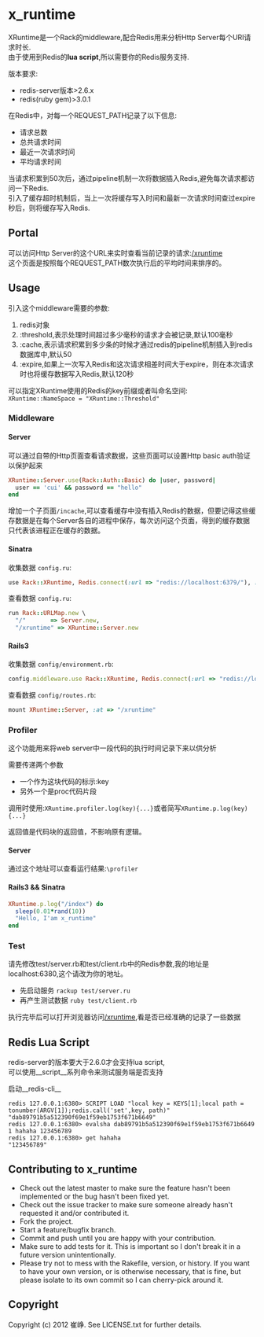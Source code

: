 # x_runtime

XRuntime是一个Rack的middleware,配合Redis用来分析Http Server每个URI请求时长.    
由于使用到Redis的**lua script**,所以需要你的Redis服务支持.

版本要求:
* redis-server版本>2.6.x
* redis(ruby gem)>3.0.1

在Redis中，对每一个REQUEST_PATH记录了以下信息:
* 请求总数
* 总共请求时间
* 最近一次请求时间
* 平均请求时间

当请求积累到50次后，通过pipeline机制一次将数据插入Redis,避免每次请求都访问一下Redis.   
引入了缓存超时机制后，当上一次将缓存写入时间和最新一次请求时间查过expire秒后，则将缓存写入Redis.

## Portal

可以访问Http Server的这个URL来实时查看当前记录的请求:[/xruntime](/xruntime)    
这个页面是按照每个REQUEST_PATH数次执行后的平均时间来排序的。

## Usage

引入这个middleware需要的参数:

1. redis对象
2. :threshold,表示处理时间超过多少毫秒的请求才会被记录,默认100毫秒
3. :cache,表示请求积累到多少条的时候才通过redis的pipeline机制插入到redis数据库中,默认50
4. :expire,如果上一次写入Redis和这次请求相差时间大于expire，则在本次请求时也将缓存数据写入Redis,默认120秒

可以指定XRuntime使用的Redis的key前缀或者叫命名空间:    
`XRuntime::NameSpace = "XRuntime::Threshold"`  

### Middleware

#### Server

可以通过自带的Http页面查看请求数据，这些页面可以设置Http basic auth验证以保护起来	 

``` ruby
XRuntime::Server.use(Rack::Auth::Basic) do |user, password|
  user == 'cui' && password == "hello"
end
```

增加一个子页面`/incache`,可以查看缓存中没有插入Redis的数据，但要记得这些缓存数据是在每个Server各自的进程中保存，每次访问这个页面，得到的缓存数据只代表该进程正在缓存的数据。

#### Sinatra

收集数据 `config.ru`:  

``` ruby
use Rack::XRuntime, Redis.connect(:url => "redis://localhost:6379/"), :threshold => 100.0, :cache => 50
```

查看数据 `config.ru`:  

``` ruby
run Rack::URLMap.new \
  "/"       => Server.new,
  "/xruntime" => XRuntime::Server.new
```

#### Rails3

收集数据 `config/environment.rb`:   

``` ruby
config.middleware.use Rack::XRuntime, Redis.connect(:url => "redis://localhost:6380/"), :threshold => 100.0, :cache => 50
```

查看数据 `config/routes.rb`:   

``` ruby
mount XRuntime::Server, :at => "/xruntime"
```

### Profiler

这个功能用来将web server中一段代码的执行时间记录下来以供分析    

需要传递两个参数   

* 一个作为这块代码的标示:key
* 另外一个是proc代码片段

调用时使用:`XRuntime.profiler.log(key){...}`或者简写`XRuntime.p.log(key){...}`    

返回值是代码块的返回值，不影响原有逻辑。

#### Server

通过这个地址可以查看运行结果:`\profiler`

#### Rails3 && Sinatra

``` ruby
XRuntime.p.log("/index") do
  sleep(0.01*rand(10))
  "Hello, I'am x_runtime"
end
```

### Test

请先修改test/server.rb和test/client.rb中的Redis参数,我的地址是localhost:6380,这个请改为你的地址。

* 先启动服务 `rackup test/server.ru`
* 再产生测试数据 `ruby test/client.rb`
	
执行完毕后可以打开浏览器访问[/xruntime](http://localhost:4567/xruntime),看是否已经准确的记录了一些数据

## Redis Lua Script

redis-server的版本要大于2.6.0才会支持lua script,    
可以使用__script__系列命令来测试服务端是否支持

启动__redis-cli__

    redis 127.0.0.1:6380> SCRIPT LOAD "local key = KEYS[1];local path = tonumber(ARGV[1]);redis.call('set',key, path)"
    "dab89791b5a512390f69e1f59eb1753f671b6649"
    redis 127.0.0.1:6380> evalsha dab89791b5a512390f69e1f59eb1753f671b6649 1 hahaha 123456789
    redis 127.0.0.1:6380> get hahaha
    "123456789"

## Contributing to x_runtime
 
* Check out the latest master to make sure the feature hasn't been implemented or the bug hasn't been fixed yet.
* Check out the issue tracker to make sure someone already hasn't requested it and/or contributed it.
* Fork the project.
* Start a feature/bugfix branch.
* Commit and push until you are happy with your contribution.
* Make sure to add tests for it. This is important so I don't break it in a future version unintentionally.
* Please try not to mess with the Rakefile, version, or history. If you want to have your own version, or is otherwise necessary, that is fine, but please isolate to its own commit so I can cherry-pick around it.

## Copyright

Copyright (c) 2012 崔峥. See LICENSE.txt for
further details.

